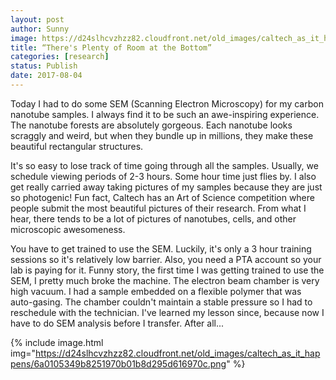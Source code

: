 ```yaml
---
layout: post
author: Sunny
image: https://d24slhcvzhzz82.cloudfront.net/old_images/caltech_as_it_happens/6a0105349b8251970b01bb09aeb9e0970d.jpg
title: “There's Plenty of Room at the Bottom” 
categories: [research]
status: Publish
date: 2017-08-04
---
```



Today I had to do some SEM (Scanning Electron Microscopy) for my carbon nanotube samples. I always find it to be such an awe-inspiring experience. The nanotube forests are absolutely gorgeous. Each nanotube looks scraggly and weird, but when they bundle up in millions, they make these beautiful rectangular structures.

It's so easy to lose track of time going through all the samples. Usually, we schedule viewing periods of 2-3 hours. Some hour time just flies by. I also get really carried away taking pictures of my samples because they are just so photogenic! Fun fact, Caltech has an Art of Science competition where people submit the most beautiful pictures of their research. From what I hear, there tends to be a lot of pictures of nanotubes, cells, and other microscopic awesomeness.

You have to get trained to use the SEM. Luckily, it's only a 3 hour training sessions so it's relatively low barrier. Also, you need a PTA account so your lab is paying for it. Funny story, the first time I was getting trained to use the SEM, I pretty much broke the machine. The electron beam chamber is very high vacuum. I had a sample embedded on a flexible polymer that was auto-gasing. The chamber couldn't maintain a stable pressure so I had to reschedule with the technician. I've learned my lesson since, because now I have to do SEM analysis before I transfer. After all...


{% include image.html img="https://d24slhcvzhzz82.cloudfront.net/old_images/caltech_as_it_happens/6a0105349b8251970b01b8d295d616970c.png" %}
